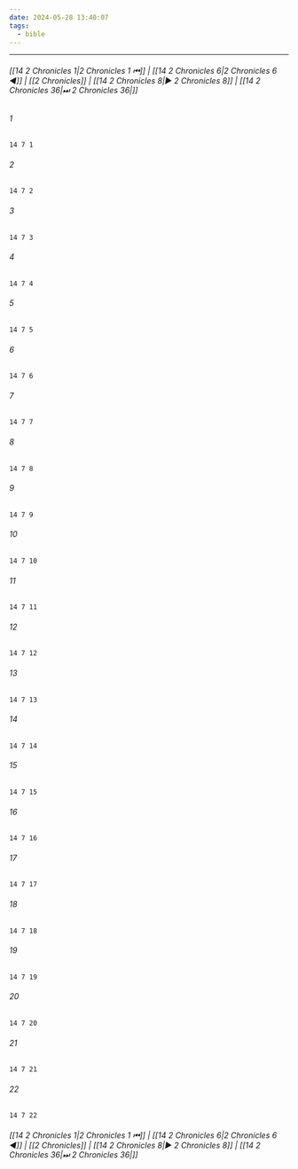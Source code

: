 ```yaml
---
date: 2024-05-28 13:40:07
tags:
  - bible
---
```

___

###### [[14 2 Chronicles 1|2 Chronicles 1 ⏮]] | [[14 2 Chronicles 6|2 Chronicles 6 ◀]] | [[2 Chronicles]] | [[14 2 Chronicles 8|▶ 2 Chronicles 8]] | [[14 2 Chronicles 36|⏭ 2 Chronicles 36|]]

###### 1
``` verse
14 7 1 
```
###### 2
``` verse
14 7 2 
```
###### 3
``` verse
14 7 3 
```
###### 4
``` verse
14 7 4 
```
###### 5
``` verse
14 7 5 
```
###### 6
``` verse
14 7 6 
```
###### 7
``` verse
14 7 7 
```
###### 8
``` verse
14 7 8 
```
###### 9
``` verse
14 7 9 
```
###### 10
``` verse
14 7 10 
```
###### 11
``` verse
14 7 11 
```
###### 12
``` verse
14 7 12 
```
###### 13
``` verse
14 7 13 
```
###### 14
``` verse
14 7 14 
```
###### 15
``` verse
14 7 15 
```
###### 16
``` verse
14 7 16 
```
###### 17
``` verse
14 7 17 
```
###### 18
``` verse
14 7 18 
```
###### 19
``` verse
14 7 19 
```
###### 20
``` verse
14 7 20 
```
###### 21
``` verse
14 7 21 
```
###### 22
``` verse
14 7 22 
```

###### [[14 2 Chronicles 1|2 Chronicles 1 ⏮]] | [[14 2 Chronicles 6|2 Chronicles 6 ◀]] | [[2 Chronicles]] | [[14 2 Chronicles 8|▶ 2 Chronicles 8]] | [[14 2 Chronicles 36|⏭ 2 Chronicles 36|]]

